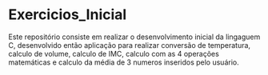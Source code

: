 # Exercicios_Inicial

Este repositório consiste em realizar o desenvolvimento inicial da lingaguem C, desenvolvido então aplicação para realizar conversão de temperatura, calculo de volume, calculo de IMC, calculo com as 4 operações matemáticas e calculo da média de 3 numeros inseridos pelo usuário.
